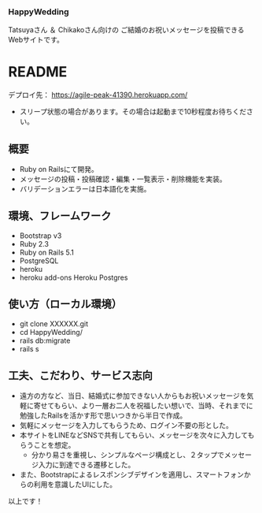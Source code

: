 ### HappyWedding
Tatsuyaさん ＆ Chikakoさん向けの
ご結婚のお祝いメッセージを投稿できるWebサイトです。

# README
デプロイ先：
https://agile-peak-41390.herokuapp.com/
- スリープ状態の場合があります。その場合は起動まで10秒程度お待ちください。

## 概要
- Ruby on Railsにて開発。
- メッセージの投稿・投稿確認・編集・一覧表示・削除機能を実装。
- バリデーションエラーは日本語化を実施。

## 環境、フレームワーク
- Bootstrap v3
- Ruby 2.3
- Ruby on Rails 5.1
- PostgreSQL
- heroku
- heroku add-ons Heroku Postgres

## 使い方（ローカル環境）
- git clone XXXXXX.git
- cd HappyWedding/
- rails db:migrate
- rails s

## 工夫、こだわり、サービス志向
- 遠方の方など、当日、結婚式に参加できない人からもお祝いメッセージを気軽に寄せてもらい、より一層お二人を祝福したい想いで、当時、それまでに勉強したRailsを活かす形で思いつきから半日で作成。
- 気軽にメッセージを入力してもらうため、ログイン不要の形とした。
- 本サイトをLINEなどSNSで共有してもらい、メッセージを次々に入力してもらうことを想定。
  - 分かり易さを重視し、シンプルなページ構成とし、２タップでメッセージ入力に到達できる遷移とした。
- また、Bootstrapによるレスポンシブデザインを適用し、スマートフォンからの利用を意識したUIにした。



以上です！
